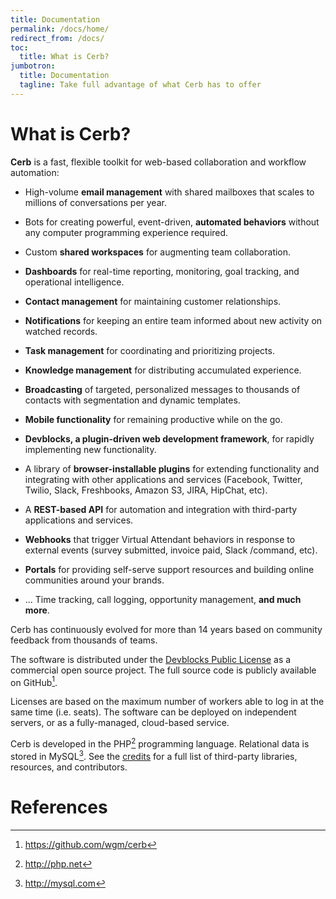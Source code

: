 ```yaml
---
title: Documentation
permalink: /docs/home/
redirect_from: /docs/
toc:
  title: What is Cerb?
jumbotron:
  title: Documentation
  tagline: Take full advantage of what Cerb has to offer
---
```


# What is Cerb?

__Cerb__ is a fast, flexible toolkit for web-based collaboration and workflow automation:

* High-volume __email management__ with shared mailboxes that scales to millions of conversations per year.

* Bots for creating powerful, event-driven, __automated behaviors__ without any computer programming experience required.

* Custom __shared workspaces__ for augmenting team collaboration.

* __Dashboards__ for real-time reporting, monitoring, goal tracking, and operational intelligence.

* __Contact management__ for maintaining customer relationships.

* __Notifications__ for keeping an entire team informed about new activity on watched records.

* __Task management__ for coordinating and prioritizing projects.

* __Knowledge management__ for distributing accumulated experience.

* __Broadcasting__ of targeted, personalized messages to thousands of contacts with segmentation and dynamic templates.

* __Mobile functionality__ for remaining productive while on the go.

* __Devblocks, a plugin-driven web development framework__, for rapidly implementing new functionality.

* A library of __browser-installable plugins__ for extending functionality and integrating with other applications and services (Facebook, Twitter, Twilio, Slack, Freshbooks, Amazon S3, JIRA, HipChat, etc).

* A __REST-based API__ for automation and integration with third-party applications and services.

* __Webhooks__ that trigger Virtual Attendant behaviors in response to external events (survey submitted, invoice paid, Slack /command, etc).

* __Portals__ for providing self-serve support resources and building online communities around your brands.

* ... Time tracking, call logging, opportunity management, __and much more__.

Cerb has continuously evolved for more than 14 years based on community feedback from thousands of teams.

The software is distributed under the [Devblocks Public License](/license) as a commercial open source project. The full source code is publicly available on GitHub[^github].

Licenses are based on the maximum number of workers able to log in at the same time (i.e. seats). The software can be deployed on independent servers, or as a fully-managed, cloud-based service.

Cerb is developed in the PHP[^php] programming language. Relational data is stored in MySQL[^mysql]. See the [credits](/docs/credits) for a full list of third-party libraries, resources, and contributors.

# References 

[^github]: <https://github.com/wgm/cerb>
[^php]: <http://php.net>
[^mysql]: <http://mysql.com>